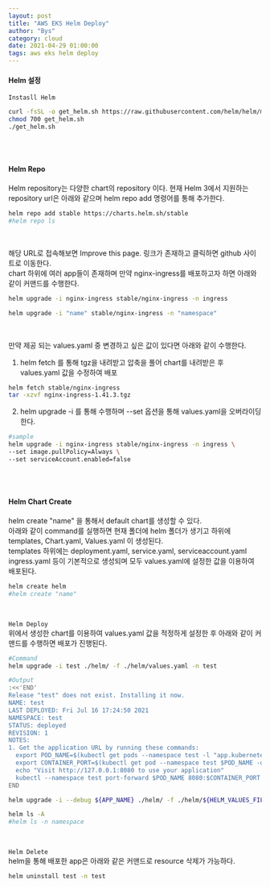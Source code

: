 ```yaml
---
layout: post
title: "AWS EKS Helm Deploy"
author: "Bys"
category: cloud
date: 2021-04-29 01:00:00
tags: aws eks helm deploy
---
```


#### Helm 설정  
`Instasll Helm`
```bash
curl -fsSL -o get_helm.sh https://raw.githubusercontent.com/helm/helm/master/scripts/get-helm-3
chmod 700 get_helm.sh
./get_helm.sh
```
<br><br>

#### Helm Repo  
Helm repository는 다양한 chart의 repository 이다. 
현재 Helm 3에서 지원하는 repository url은 아래와 같으며 helm repo add 명령어를 통해 추가한다.  
```bash
helm repo add stable https://charts.helm.sh/stable
#helm repo ls
```
<br>

해당 URL로 접속해보면 Improve this page. 링크가 존재하고 클릭하면 github 사이트로 이동한다.  
chart 하위에 여러 app들이 존재하며 만약 nginx-ingress를 배포하고자 하면 아래와 같이 커맨드를 수행한다.  
```bash
helm upgrade -i nginx-ingress stable/nginx-ingress -n ingress
```

```bash
helm upgrade -i "name" stable/nginx-ingress -n "namespace"
```
<br>

만약 제공 되는 values.yaml 중 변경하고 싶은 값이 있다면 아래와 같이 수행한다.  
1. helm fetch 를 통해 tgz을 내려받고 압축을 풀어 chart를 내려받은 후 values.yaml 값을 수정하여 배포  
```bash
helm fetch stable/nginx-ingress
tar -xzvf nginx-ingress-1.41.3.tgz
```

2. helm upgrade -i 를 통해 수행하며 --set 옵션을 통해 values.yaml을 오버라이딩 한다.  
```bash
#sample
helm upgrade -i nginx-ingress stable/nginx-ingress -n ingress \
--set image.pullPolicy=Always \
--set serviceAccount.enabled=false
```

<br><br>

#### Helm Chart Create  
helm create "name" 을 통해서 default chart를 생성할 수 있다.  
아래와 같이 command를 실행하면 현재 폴더에 helm 폴더가 생기고 하위에 templates, Chart.yaml, Values.yaml 이 생성된다.  
templates 하위에는 deployment.yaml, service.yaml, serviceaccount.yaml ingress.yaml 등이 기본적으로 생성되며 모두 values.yaml에 설정한 값을 이용하여 배포된다.  
```bash
helm create helm
#helm create "name"
```
<br>

`Helm Deploy`  
위에서 생성한 chart를 이용하여 values.yaml 값을 적정하게 설정한 후 아래와 같이 커맨드를 수행하면 배포가 진행된다.  

```bash
#Command
helm upgrade -i test ./helm/ -f ./helm/values.yaml -n test

#Output
:<<'END'
Release "test" does not exist. Installing it now.
NAME: test
LAST DEPLOYED: Fri Jul 16 17:24:50 2021
NAMESPACE: test
STATUS: deployed
REVISION: 1
NOTES:
1. Get the application URL by running these commands:
  export POD_NAME=$(kubectl get pods --namespace test -l "app.kubernetes.io/name=helm,app.kubernetes.io/instance=test" -o jsonpath="{.items[0].metadata.name}")
  export CONTAINER_PORT=$(kubectl get pod --namespace test $POD_NAME -o jsonpath="{.spec.containers[0].ports[0].containerPort}")
  echo "Visit http://127.0.0.1:8080 to use your application"
  kubectl --namespace test port-forward $POD_NAME 8080:$CONTAINER_PORT
END
```

```bash
helm upgrade -i --debug ${APP_NAME} ./helm/ -f ./helm/${HELM_VALUES_FILE} -n ${APPLICATION_NS}

helm ls -A
#helm ls -n namespace
```
<br>

`Helm Delete`  
helm을 통해 배포한 app은 아래와 같은 커맨드로 resource 삭제가 가능하다.  
```bash
helm uninstall test -n test
```


<br><br>
